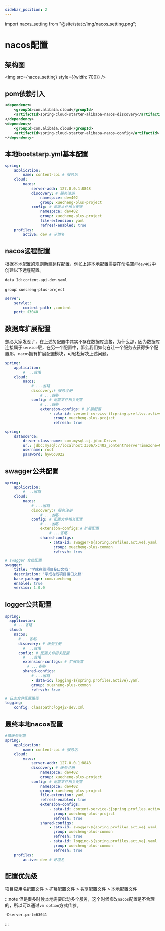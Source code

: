 ```yaml
---
sidebar_position: 2
---
```


import nacos_setting from "@site/static/img/nacos_setting.png";

# nacos配置

## 架构图

<img src={nacos_setting} style={{width: 700}} />

## pom依赖引入

```xml
<dependency>
    <groupId>com.alibaba.cloud</groupId>
    <artifactId>spring-cloud-starter-alibaba-nacos-discovery</artifactId>
</dependency>
<dependency>
    <groupId>com.alibaba.cloud</groupId>
    <artifactId>spring-cloud-starter-alibaba-nacos-config</artifactId>
</dependency>
```

## 本地bootstarp.yml基本配置

```yaml title="本地配置"
spring:
    application:
        name: content-api # 服务名
    cloud:
        nacos:
            server-addr: 127.0.0.1:8848
            discovery: # 服务注册
                namespace: dev402
                group: xuecheng-plus-project
            config: # 配置文件相关配置
                namespace: dev402
                group: xuecheng-plus-project
                file-extension: yaml
                refresh-enabled: true
    profiles:
        active: dev # 环境名
```

## nacos远程配置

根据本地配置的规则新建远程配置，例如上述本地配置需要在命名空间`dev402`中创建以下远程配置。

`data Id`: `content-api-dev.yaml`

`group`: `xuecheng-plus-project`

```yaml title="content-api-dev.yaml"
server:
    servlet:
        context-path: /content
    port: 63040
```

## 数据库扩展配置

想必大家发现了，在上述的配置中其实不存在数据库连接，为什么那，因为数据库连接属于`service`层，在另一个配置中，那么我们如何在让一个服务去获得多个配置那，`nacos`拥有扩展配置模块，可轻松解决上述问题。

```yaml title="本地配置"
spring:
    application:
        # ...省略
    cloud:
        nacos:
            # ...省略
            discovery:# 服务注册
                # ...省略
            config: # 配置文件相关配置
                # ...省略
                extension-configs: # 扩展配置
                    - data-id: content-service-${spring.profiles.active}.yaml
                      group: xuecheng-plus-project
                      refresh: true
```

```yaml title="content-service-dev.yaml"
spring:
    datasource:
        driver-class-name: com.mysql.cj.jdbc.Driver
        url: jdbc:mysql://localhost:3306/xc402_content?serverTimezone=UTC&userUnicode=true&useSSL=false&
        username: root
        password: hyw650022
```

## swagger公共配置

```yaml title="本地配置"
spring:
    application:
        # ...省略
    cloud:
        nacos:
            # ...省略
            discovery:# 服务注册
                # ...省略
            config: # 配置文件相关配置
                # ...省略
                extension-configs:# 扩展配置
                    # ...省略
                shared-configs:
                    - data-id: swagger-${spring.profiles.active}.yaml
                      group: xuecheng-plus-common
                      refresh: true
```

```yaml title="swagger-dev.yaml"
# swagger 文档配置
swagger:
    title: '学成在线项目接口文档'
    description: '学成在线项目接口文档'
    base-package: com.xuecheng
    enabled: true
    version: 1.0.0
```

## logger公共配置

```yaml title="本地配置"
spring:
  application:
    # ...省略
  cloud:
    nacos:
      # ...省略
      discovery: # 服务注册
        # ...省略
      config: # 配置文件相关配置
        # ...省略
        extension-configs: # 扩展配置
          # ...省略
        shared-configs:
            # ...省略
            - data-id: logging-${spring.profiles.active}.yaml
            group: xuecheng-plus-common
            refresh: true
```

```yaml title="logging-dev.yaml"
# 日志文件配置路径
logging:
    config: classpath:log4j2-dev.xml
```

## 最终本地nacos配置

```yaml
#微服务配置
spring:
    application:
        name: content-api # 服务名
    cloud:
        nacos:
            server-addr: 127.0.0.1:8848
            discovery: # 服务注册
                namespace: dev402
                group: xuecheng-plus-project
            config: # 配置文件相关配置
                namespace: dev402
                group: xuecheng-plus-project
                file-extension: yaml
                refresh-enabled: true
                extension-configs:
                    - data-id: content-service-${spring.profiles.active}.yaml
                      group: xuecheng-plus-project
                      refresh: true
                shared-configs:
                    - data-id: swagger-${spring.profiles.active}.yaml
                      group: xuecheng-plus-common
                      refresh: true
                    - data-id: logging-${spring.profiles.active}.yaml
                      group: xuecheng-plus-common
                      refresh: true
    profiles:
        active: dev # 环境名
```

## 配置优先级

项目应用名配置文件 > 扩展配置文件 > 共享配置文件 > 本地配置文件

:::note
但是很多时候本地需要启动多个服务，这个时候修改`nacos`配置是不合理的，所以可以通过`vm option`方式传参。

```bash
-Dserver.port=63041
```

:::
